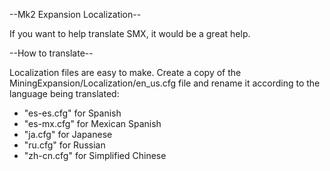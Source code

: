 --Mk2 Expansion Localization--

If you want to help translate SMX, it would be a great help.

--How to translate--

Localization files are easy to make. Create a copy of the MiningExpansion/Localization/en_us.cfg file and rename it according to the language being translated:
* "es-es.cfg" for Spanish
* "es-mx.cfg" for Mexican Spanish
* "ja.cfg" for Japanese
* "ru.cfg" for Russian
* "zh-cn.cfg" for Simplified Chinese

  



